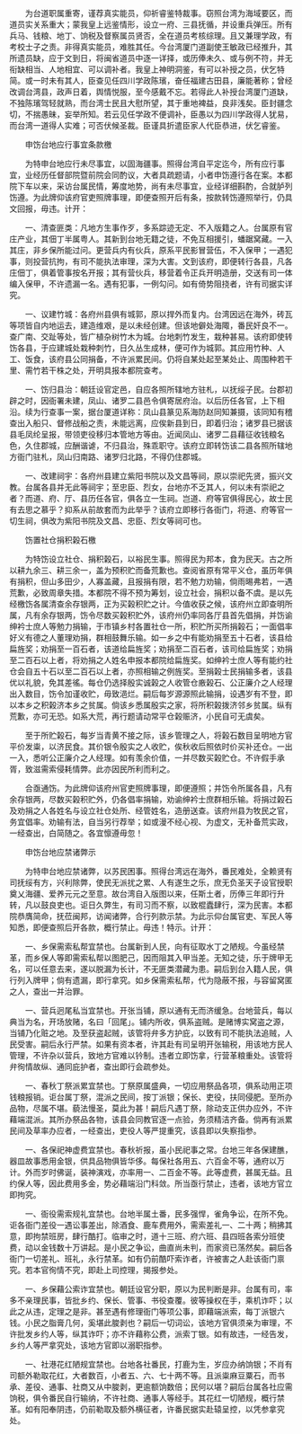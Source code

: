 <!-- { "loadSidebar": true } -->
　　为台道职属重寄，谨荐真实能员，仰祈睿鉴特裁事。窃照台湾为海域要区，而道员实关系重大；蒙我皇上远鉴情形，设立一府、三县抚循，并设重兵弹压。所有兵马、钱粮、地丁、饷税及督察属员贤否，全在道员考核综理。且又兼理学政，有考校士子之责。非得真实能员，难胜其任。今台湾厦门道副使王敏政已经推升，其所遗员缺，应于文到日，将闽省道员中逐一详择，或历俸未久、或与例不符，并无衔缺相当、人地相宜、可以调补者。我皇上神明洞鉴，有可以补授之员，伏乞特简。或一时未有其人，臣查见任四川学政陈璸，奋任福建古田县，廉能著称；曾经改调台湾县，政声日着，舆情悦服，至今感戴不忘。若得此人补授台湾厦门道缺，不独陈璸驾轻就熟，而台湾士民且大慰所望，其于重地裨益，良非浅矣。臣封疆念切，不揣愚昧，妄举所知。若云见任学政不便调补，臣愚以为四川学政得人犹易，而台湾一道得人实难；可否伏候圣裁。臣谨具折遣臣家人代臣恭进，伏乞睿鉴。

　　申饬台地应行事宜条款檄

　　为特申台地应行未尽事宜，以固海疆事。照得台湾自平定迄今，所有应行事宜，业经历任督部院暨前院会同酌议，大者具疏题请，小者申饬遵行各在案。本都院下车以来，采访台属民情，筹度地势，尚有未尽事宜，业经详细斟酌，合就胪列饬遵。为此牌仰该府官吏照牌事理，即便查照开后有条，按款转饬遵照举行，仍具文回报，毋违。计开：

　　一、清查匪类：凡地方生事作歹，多系踪迹无定、不入版籍之人。台属原有官庄产业，其佃丁半属粤人。其新到台地无籍之徒，不免互相援引，蟠踞窝藏。一入其庄，非乡保所能过问。更营兵内有伙兵，原系平民影冒营伍，不入保甲；一遇犯事，则投营抗拘，有司不能执法审理，深为大害。文到该府，即便转行各县，凡各庄佃丁，俱着管事按名开报；其有营伙兵，移营着令正兵开明造册，交送有司一体编入保甲，不许遗漏一名。遇有犯事，一例勾问。如有倚势阻挠者，许有司据实详究。

　　一、议建竹城：各府州县俱有城郭，原以捍外而复内。台湾因远在海外，砖瓦等项皆自内地运去，建造维艰，是以未经创建。但该地僻处海陬，番民奸良不一。查广南、交趾等处，皆广植杂树竹木为城。台地刺竹发生，栽种甚易。该府即使转饬各县，于应建城处栽种刺竹，日久丛生成林，便可作为城郭。其应用竹种、人工、饭食，该府县公同捐备，不许派累民间。仍将自某处起至某处止、周围种若干里、需竹若干株之处，开明具报本都院查考。

　　一、饬归县治：朝廷设官定邑，自应各照所辖地方驻札，以抚绥子民。台郡初辟之时，因衙署未建，凤山、诸罗二县邑令俱寄居府治。以后历任各官，上下相沿。续为行查事一案，据台厦道详称：凤山县篆见系海防赵同知兼摄，该同知有稽查出入船只、督修战船之责，未能远离，应俟新县到日，即着归治；诸罗县已据该县毛凤纶呈报，带领吏役移归本管地方等由。近闻凤山、诸罗二县藉征收钱粮名色，久住郡城，应酬谐谑，不归县治，殊乖职守。该府立即转饬该二县各照所辖地方衙门驻札，凤山归南路、诸罗归北路，不得仍住郡城。

　　一、改建祠宇：各府州县建立紫阳书院以及文昌等祠，原以崇祀先贤，振兴文教。台属各县并无此等祠宇；至忠臣、烈女，台地亦不乏其人，何以未有崇祀之者？而道、府、厅、县历任各官，俱各立一生祠。岂道、府等官俱得民心，故士民有去思之慕乎？抑系从前故套而为此举乎？该府立即移行各衙门，将道、府等官一切生祠，俱改为紫阳书院及文昌、忠臣、烈女等祠可也。

　　饬置社仓捐积榖石檄

　　为特饬设立社仓、捐积榖石，以裕民生事。照得民为邦本，食为民天。古之所以耕九余三、耕三余一，盖为预积贮而备荒歉也。查阅省原有常平义仓，虽历年俱有捐积，但山多田少，人寡盖藏，且报捐有限，若不勉力劝输，倘雨晹弗若，一遇荒歉，必致周章失措。本都院不得不预为筹划，设立社会，捐积以备不虞。是以先经檄饬各属清查余存银两，正为买榖积贮之计。今值收获之候，该府州立即查明所属，凡有余存银两，饬令尽数买榖积贮外，该府州仍率同各厅县首先倡捐，并饬谕绅衿士庶人等勉力捐输，于市镇乡村各置社仓一所，积贮所买所捐榖石；一面倡率好义有德之人董理劝捐，群相鼓舞乐输。如一乡之中有能劝捐至五十石者，该县给扁旌奖；劝捐至一百石者，该道给扁旌奖；劝捐至二百石者，该司给扁旌奖；劝捐至二百石以上者，将劝捐之人姓名申报本都院给扁旌奖。如绅衿士庶人等有能约社仓会自五十石以至二百石以上者，亦照相输之例旌奖。至捐榖士民捐输多者，该县优以礼貌，免其差徭。每仓仍选择殷实诚榖之人收管仓廒榖石、公正廉介之人经理出入数目，饬令加谨收贮，毋致浥烂。嗣后每岁源源照此输捐，设遇岁有不登，即以本乡之积榖济本乡之贫属。倘该乡悉属殷实之家，将所积榖拨济邻乡贫属。纵有荒歉，亦可无恐。如系大荒，再行题请动常平仓榖赈济，小民自可无虞矣。

　　至于所贮榖石，每岁当青黄不接之际，该乡管理之人，将榖石数目呈明地方官平价发粜，以济民食。其价银令殷实之人收贮，俟秋收后照依时价买补还仓。一出一入，悉听公正廉介之人经理。如有羡余价值，一并尽数买榖贮仓。不许假手承胥，致滋需索侵耗情弊。此亦因民所利而利之。

　　合亟通饬。为此牌仰该府州官吏照牌事理，即便遵照；并饬令所属各县，凡有余存银两，尽数买榖积贮外，仍各倡率捐输，劝谕绅衿士庶群相乐输。将捐过榖石及劝捐之人各姓名与设立社仓处所、经管姓名，造册送查。该府州县为牧民之官，务宜倡率。劝输有法，自当另行荐举；如或漫不经心视、为虚文，无补备荒实政，一经查出，白简随之。各宜懔遵毋忽！

　　申饬台地应禁诸弊示

　　为特申台地应禁诸弊，以苏民困事。照得台湾远在海外，番民难处，全赖贤有司抚绥有方，兴利除弊，使民无派扰之累、人有遂生之乐，庶无负圣天子设官授职奠乂海疆、爱养元元之至意。故台湾自入版图以来，任斯土者，历俸三年即行升转，凡以鼓良吏也。讵日久弊生，有司习而不察，以致棍蠹肆行，深为民害。本都院恭膺简命，抚莅闽邦，访闻诸弊，合行列款示禁。为此示仰台属官吏、军民人等知悉，即便查照后开各款，概行禁止。毋违！特示。计开：

　　一、乡保需索私帮宜禁也。台属新到人民，向有征取水丁之陋规。今虽经禁革，而乡保人等即需索私帮以图肥己，因而阻其入甲当差。无知之徒，乐于牌甲无名，可以任意去来，遂以脱漏为长计，不无匪类潜藏为患。嗣后到台入籍人民，俱行列入牌甲；倘有遗漏，即行拿究。如乡保需索私帮，代为隐蔽不报，与容留窝匿之人，查出一并治罪。

　　一、营兵迥尾私当宜禁也。开张当铺，原以通有无而济缓急。台地营兵，每以典当为名，开场放赌，名曰「回尾」。铺内所收，俱系盗贼。是赌博实窝盗之源，当铺乃化赃之地。及至获盗起贼，该管将弁多方护庇，以致有司不能执法追贼，人民受害。嗣后永行严禁。如果有资本者，许其赴有司呈明开张输税，用该地方民人管理，不许杂以营兵，致地方官难以钤制。违者立即饬拿，行营革粮重处。该管将弁徇情故纵、通同庇护者，查出即行会疏参处。

　　一、春秋丁祭派累宜禁也。丁祭原属盛典，一切应用祭品各项，俱系动用正项钱粮报销。讵台属丁祭，混派之民间，按丁派银；保长、吏役，扶同侵肥。至所办品物，尽属不堪。藐法慢圣，莫此为甚！嗣后凡遇丁祭，除动支正供办应外，不许藉端混派。其所办祭品各物，该县会同教官逐一点验，务须精洁齐备。倘再有派累民间及草率办应者，一经查出，吏役人等严提重究，该县即以失察指参。

　　一、各保祀神虚费宜禁也。春秋祈报，虽小民祀事之常。台地三年各保建醮，器皿故事悉用金银，供具品物俱皆华侈。每保社各用五、六百金不等，通府以万计。外而岁时佛诞，装神演戏，亦率用一、二百金不等。此等虚费，甚属无益。且约保人等，因此费用多金，势必藉端沿门科敛。所当亟行禁止，违者，该地方官立即拘究。

　　一、衙役需索规礼宜禁也。台地半属土番，民多强悍，雀角争讼，在所不免。讵各衙门差役一遇讼事差出，除酒食、鹿车费用外，需索差礼一、二十两；稍拂其意，即拘禁班房，肆行酷打。临审之时，道十三班、府六班、县四班各索分班使费，动以金钱数十万讲起。是小民之争讼，曲直尚未判，而家资已荡然矣。嗣后各衙门一切差礼、班礼，永行禁革。如有仍前酷吓索诈者，许被害之人赴该衙门禀究。若本官徇情不究，即赴上司控理，揭报参处。

　　一、乡保藉公索诈宜禁也。朝廷设官分职，原以为民判断是非。台属有司，率多不亲理民事，皆批乡约、保长、管事、书役查覆。彼等操权在手，乘机诈吓；以此之从违，定理之是非。甚至遇有修理衙门等项公事，即藉端派索，每丁派银六钱。小民之脂膏几何，奚堪此脧剥也？嗣后一切词讼，该地方官俱须亲为审理，不许批发乡约人等，纵其诈吓；亦不许藉称公费，派索丁银。如有故违，一经告发，乡约人等严拿究处，该地方官即以溺职指参。

　　一、社港花红陋规宜禁也。台地各社番民，打鹿为生，岁应办纳饷银；不肖有司额外勒取花红，大者数百，小者五、六、七十两不等。且派粜麻豆粟石，而书承、差役、通事、社商又从中脧剥，更逾额饷数倍；民何以堪？嗣后台属各社应需饷税，俱令番民自行输纳，不许社商、通事人等经手。其花红一切陋规，概行禁革。如有阳奉阴违，仍前勒取及额外横征者，许番民据实赴辕呈控，以凭参拿究处。


